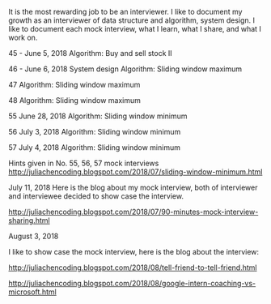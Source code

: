 It is the most rewarding job to be an interviewer. I like to document my growth as an interviewer of data structure and algorithm, system design. I like to document each mock interview, what I learn, what I share, and what I work on. 

45 - June 5, 2018
Algorithm: Buy and sell stock II

46 - June 6, 2018
System design
Algorithm: Sliding window maximum

47 
Algorithm: Sliding window maximum

48
Algorithm: Sliding window maximum

55 June 28, 2018
Algorithm: Sliding window minimum

56 July 3, 2018
Algorithm: Sliding window minimum

57 July 4, 2018
Algorithm: Sliding window minimum

Hints given in No. 55, 56, 57 mock interviews
http://juliachencoding.blogspot.com/2018/07/sliding-window-minimum.html
 
July 11, 2018
Here is the blog about my mock interview, both of interviewer and interviewee decided to show case the interview. 

http://juliachencoding.blogspot.com/2018/07/90-minutes-mock-interview-sharing.html


August 3, 2018

I like to show case the mock interview, here is the blog about the interview:

http://juliachencoding.blogspot.com/2018/08/tell-friend-to-tell-friend.html

http://juliachencoding.blogspot.com/2018/08/google-intern-coaching-vs-microsoft.html
